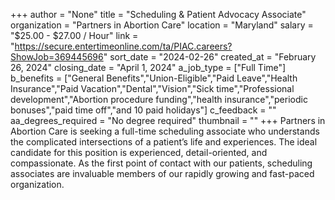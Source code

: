 +++
author = "None"
title = "Scheduling & Patient Advocacy Associate"
organization = "Partners in Abortion Care"
location = "Maryland"
salary = "$25.00 - $27.00 / Hour"
link = "https://secure.entertimeonline.com/ta/PIAC.careers?ShowJob=369445696"
sort_date = "2024-02-26"
created_at = "February 26, 2024"
closing_date = "April 1, 2024"
a_job_type = ["Full Time"]
b_benefits = ["General Benefits","Union-Eligible","Paid Leave","Health Insurance","Paid Vacation","Dental","Vision","Sick time","Professional development","Abortion procedure funding","health insurance","periodic bonuses","paid time off","and 10 paid holidays"]
c_feedback = ""
aa_degrees_required = "No degree required"
thumbnail = ""
+++
Partners in Abortion Care is seeking a full-time scheduling associate who understands the complicated intersections of a patient’s life and experiences. The ideal candidate for this position is experienced, detail-oriented, and compassionate. As the first point of contact with our patients, scheduling associates are invaluable members of our rapidly growing and fast-paced organization.